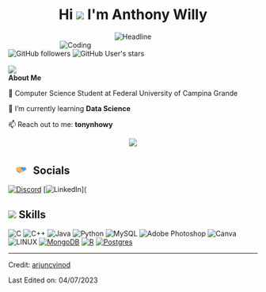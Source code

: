 <h1 align="center">Hi <img src="https://media.giphy.com/media/hvRJCLFzcasrR4ia7z/giphy.gif" width="35"> I'm Anthony Willy</h1>
 
<div align=center>
        <img src="https://readme-typing-svg.herokuapp.com?color=%236FDA44&size=32&center=true&vCenter=true&width=600&height=50&lines=Data+Science;AI;Computer+Science+Student;Freelancer;Open-Source+Enthusiast" alt="Headline" />
    </div>  
<img align="right" alt="Coding" width="400" src="https://i.pinimg.com/originals/70/f7/71/70f771205b7f36abc7208abd34700d00.gif">

![GitHub followers](https://img.shields.io/github/followers/tonynhowy?style=social) ![GitHub User's stars](https://img.shields.io/github/stars/tonynhowy?style=social)<img src="https://komarev.com/ghpvc/?username=tonynhowy" alt="" />

<picture><img src="https://i.pinimg.com/474x/20/1b/bc/201bbc040c2fc75835e64c17337309a7.jpg" width = 50px align="center"></picture> <br> **About Me**


 🔭 Computer Science Student at Federal University of Campina Grande

 🌱 I’m currently learning **Data Science**

 📫 Reach out to me: **tonynhowy**
 
 <p  align="center">
<img src="https://user-images.githubusercontent.com/73097560/115834477-dbab4500-a447-11eb-908a-139a6edaec5c.gif">             
<br>

## <img src="https://github.com/0xAbdulKhalid/0xAbdulKhalid/raw/main/assets/mdImages/handshake.gif" width=50px>Socials
[![Discord](https://img.shields.io/badge/Discord-%237289DA.svg?logo=discord&logoColor=white)](https://discord.gg/RJczpzdE) [![LinkedIn](https://img.shields.io/badge/LinkedIn-%230077B5.svg?logo=linkedin&logoColor=white)](


## <img src="https://media2.giphy.com/media/QssGEmpkyEOhBCb7e1/giphy.gif?cid=ecf05e47a0n3gi1bfqntqmob8g9aid1oyj2wr3ds3mg700bl&rid=giphy.gif" width ="25"> <b>  Skills</b> 
![C](https://img.shields.io/badge/c-%2300599C.svg?style=flat&logo=c&logoColor=white) ![C++](https://img.shields.io/badge/c++-%2300599C.svg?style=flat&logo=c%2B%2B&logoColor=white)  ![Java](https://img.shields.io/badge/java-%23ED8B00.svg?style=flat&logo=java&logoColor=white)  ![Python](https://img.shields.io/badge/python-3670A0?style=flat&logo=python&logoColor=ffdd54) ![MySQL](https://img.shields.io/badge/mysql-%2300f.svg?style=flat&logo=mysql&logoColor=white) ![Adobe Photoshop](https://img.shields.io/badge/adobephotoshop-%2331A8FF.svg?style=flat&logo=adobephotoshop&logoColor=white) ![Canva](https://img.shields.io/badge/Canva-%2300C4CC.svg?style=flat&logo=Canva&logoColor=white)  ![LINUX](https://img.shields.io/badge/Linux-FCC624?style=flat&logo=linux&logoColor=black) [![MongoDB](https://img.shields.io/badge/MongoDB-%234ea94b.svg?logo=mongodb&logoColor=white)](#) [![R](https://img.shields.io/badge/R-%23276DC3.svg?logo=r&logoColor=white)](#) [![Postgres](https://img.shields.io/badge/Postgres-%23316192.svg?logo=postgresql&logoColor=white)](#)


<!---### 🔝 Top Contributed Repo
![](https://github-contributor-stats.vercel.app/api?username=arjuncvinod&limit=5&theme=dark&combine_all_yearly_contributions=true)--->


---
<!---[![](https://visitcount.itsvg.in/api?id=arjuncvinod&icon=5&color=11)](https://visitcount.itsvg.in) -->



Credit: [arjuncvinod](https://github.com/arjuncvinod)

Last Edited on: 04/07/2023
